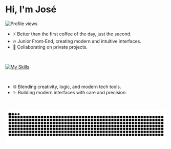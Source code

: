 <h1 align="left"> Hi, I'm José</h1>
<p align="left"> <img src="https://komarev.com/ghpvc/?username=cruzzzdev&color=green" alt="Profile views" /> </p>


- ⚡ Better than the first coffee of the day, just the second.
- 🔥 Junior Front-End, creating modern and intuitive interfaces.
- 🌱 Collaborating on private projects.

<br>

[![My Skills](https://skillicons.dev/icons?i=css,html,js,ts,react,vscode,aws,cloudflare,figma,nextjs,blender,ae&theme=dark)](https://skillicons.dev)

<br>

- 🌐 Blending creativity, logic, and modern tech tools.
- ✨ Building modern interfaces with care and precision.

<br>

![Snake animation](https://github.com/cruzzzdev/cruzzzdev/blob/output/github-contribution-grid-snake.svg)
